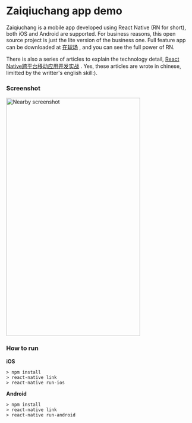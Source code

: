 # Zaiqiuchang app demo

Zaiqiuchang is a mobile app developed using React Native (RN for short), both iOS and Android are supported. For business reasons, this open source project is just the lite version of the business one. Full feature app can be downloaded at [在球场](https://www.zaiqiuchang.com) , and you can see the full power of RN. 

There is also a series of articles to explain the technology detail, [React Native跨平台移动应用开发实战](https://blog.zaiqiuchang.com/react-native-cross-platform-mobile-app-develop/) . Yes, these articles are wrote in chinese, limitted by the writter's english skill:).

### Screenshot
<img alt="Nearby screenshot" src="http://zqc.oss-cn-shanghai.aliyuncs.com/screenshot/ios/screenshot-nearby-720.png" width="360" height="640" />

### How to run

**iOS**
```
> npm install
> react-native link
> react-native run-ios
```

**Android**
```
> npm install
> react-native link
> react-native run-android
```
